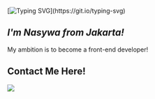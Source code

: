 [![Typing SVG](https://readme-typing-svg.demolab.com?font=Paprika&size=50&pause=100&color=039E00&center=true&vCenter=true&width=1000&height=70&lines=Hello+World!)](https://git.io/typing-svg)
## *I'm Nasywa from Jakarta!*

My ambition is to become a front-end developer!

## Contact Me Here!
[![](https://img.shields.io/badge/-LinkedIn-896752)](https://www.linkedin.com/in/nasywaarr/)
